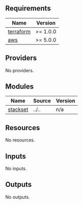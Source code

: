 <!-- BEGIN_TF_DOCS -->
## Requirements

| Name | Version |
|------|---------|
| <a name="requirement_terraform"></a> [terraform](#requirement\_terraform) | >= 1.0.0 |
| <a name="requirement_aws"></a> [aws](#requirement\_aws) | >= 5.0.0 |

## Providers

No providers.

## Modules

| Name | Source | Version |
|------|--------|---------|
| <a name="module_stackset"></a> [stackset](#module\_stackset) | ../.. | n/a |

## Resources

No resources.

## Inputs

No inputs.

## Outputs

No outputs.
<!-- END_TF_DOCS -->
